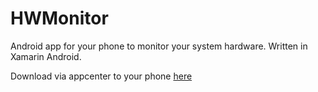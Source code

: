 # HWMonitor
Android app for your phone to monitor your system hardware. Written in Xamarin Android.

Download via appcenter to your phone [here](https://install.appcenter.ms/users/jaanmarkus_jahilo/apps/hwmonitor/distribution_groups/testers)
